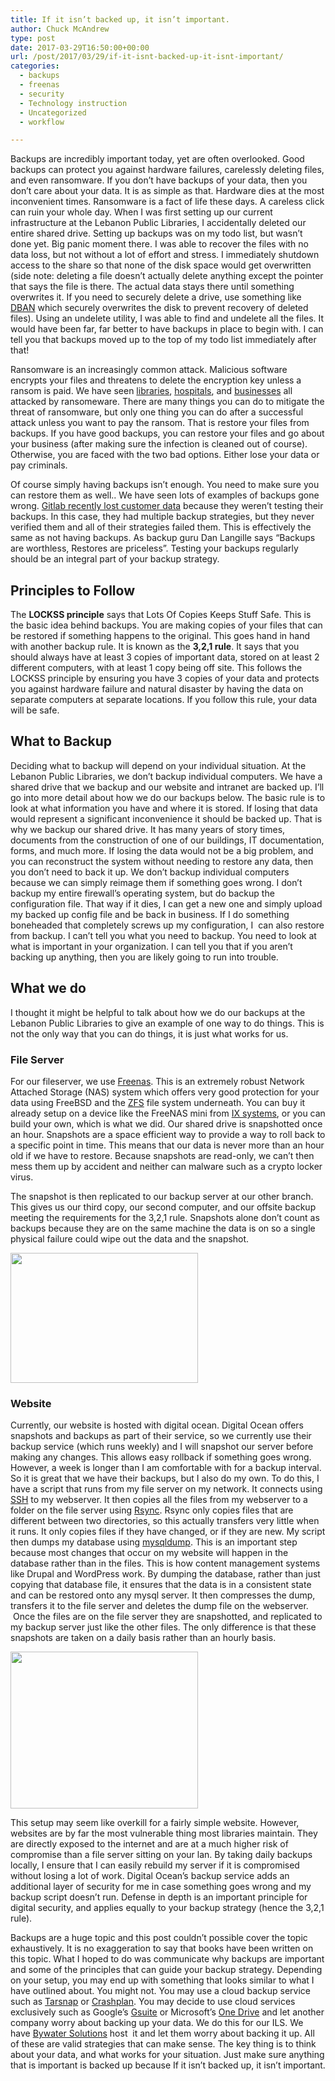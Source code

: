 ```yaml
---
title: If it isn’t backed up, it isn’t important.
author: Chuck McAndrew
type: post
date: 2017-03-29T16:50:00+00:00
url: /post/2017/03/29/if-it-isnt-backed-up-it-isnt-important/
categories:
  - backups
  - freenas
  - security
  - Technology instruction
  - Uncategorized
  - workflow

---
```

Backups are incredibly important today, yet are often overlooked. Good backups can protect you against hardware failures, carelessly deleting files, and even ransomware. If you don&#8217;t have backups of your data, then you don&#8217;t care about your data. It is as simple as that. Hardware dies at the most inconvenient times. Ransomware is a fact of life these days. A careless click can ruin your whole day. When I was first setting up our current infrastructure at the Lebanon Public Libraries, I accidentally deleted our entire shared drive. Setting up backups was on my todo list, but wasn&#8217;t done yet. Big panic moment there. I was able to recover the files with no data loss, but not without a lot of effort and stress. I immediately shutdown access to the share so that none of the disk space would get overwritten (side note: deleting a file doesn&#8217;t actually delete anything except the pointer that says the file is there. The actual data stays there until something overwrites it. If you need to securely delete a drive, use something like [DBAN][1] which securely overwrites the disk to prevent recovery of deleted files). Using an undelete utility, I was able to find and undelete all the files. It would have been far, far better to have backups in place to begin with. I can tell you that backups moved up to the top of my todo list immediately after that!

Ransomware is an increasingly common attack. Malicious software encrypts your files and threatens to delete the encryption key unless a ransom is paid. We have seen [libraries][2], [hospitals][3], and [businesses][4] all attacked by ransomeware. There are many things you can do to mitigate the threat of ransomware, but only one thing you can do after a successful attack unless you want to pay the ransom. That is restore your files from backups. If you have good backups, you can restore your files and go about your business (after making sure the infection is cleaned out of course). Otherwise, you are faced with the two bad options. Either lose your data or pay criminals.

Of course simply having backups isn&#8217;t enough. You need to make sure you can restore them as well.. We have seen lots of examples of backups gone wrong. [Gitlab recently lost customer data][5] because they weren&#8217;t testing their backups. In this case, they had multiple backup strategies, but they never verified them and all of their strategies failed them. This is effectively the same as not having backups. As backup guru Dan Langille says &#8220;Backups are worthless, Restores are priceless&#8221;. Testing your backups regularly should be an integral part of your backup strategy.

## Principles to Follow

The **LOCKSS principle** says that Lots Of Copies Keeps Stuff Safe. This is the basic idea behind backups. You are making copies of your files that can be restored if something happens to the original. This goes hand in hand with another backup rule. It is known as the **3,2,1 rule**. It says that you should always have at least 3 copies of important data, stored on at least 2 different computers, with at least 1 copy being off site. This follows the LOCKSS principle by ensuring you have 3 copies of your data and protects you against hardware failure and natural disaster by having the data on separate computers at separate locations. If you follow this rule, your data will be safe.

## What to Backup

Deciding what to backup will depend on your individual situation. At the Lebanon Public Libraries, we don&#8217;t backup individual computers. We have a shared drive that we backup and our website and intranet are backed up. I&#8217;ll go into more detail about how we do our backups below. The basic rule is to look at what information you have and where it is stored. If losing that data would represent a significant inconvenience it should be backed up. That is why we backup our shared drive. It has many years of story times, documents from the construction of one of our buildings, IT documentation, forms, and much more. If losing the data would not be a big problem, and you can reconstruct the system without needing to restore any data, then you don&#8217;t need to back it up. We don&#8217;t backup individual computers because we can simply reimage them if something goes wrong. I don&#8217;t backup my entire firewall&#8217;s operating system, but do backup the configuration file. That way if it dies, I can get a new one and simply upload my backed up config file and be back in business. If I do something boneheaded that completely screws up my configuration, I  can also restore from backup. I can&#8217;t tell you what you need to backup. You need to look at what is important in your organization. I can tell you that if you aren&#8217;t backing up anything, then you are likely going to run into trouble.

## What we do

I thought it might be helpful to talk about how we do our backups at the Lebanon Public Libraries to give an example of one way to do things. This is not the only way that you can do things, it is just what works for us.

### File Server

For our fileserver, we use [Freenas][6]. This is an extremely robust Network Attached Storage (NAS) system which offers very good protection for your data using FreeBSD and the [ZFS][7] file system underneath. You can buy it already setup on a device like the FreeNAS mini from [IX systems][8], or you can build your own, which is what we did. Our shared drive is snapshotted once an hour. Snapshots are a space efficient way to provide a way to roll back to a specific point in time. This means that our data is never more than an hour old if we have to restore. Because snapshots are read-only, we can&#8217;t then mess them up by accident and neither can malware such as a crypto locker virus.

The snapshot is then replicated to our backup server at our other branch. This gives us our third copy, our second computer, and our offsite backup meeting the requirements for the 3,2,1 rule. Snapshots alone don&#8217;t count as backups because they are on the same machine the data is on so a single physical failure could wipe out the data and the snapshot.

<img class="alignnone size-medium wp-image-78" src="http://techielibrarians.com/wp-content/uploads/2017/03/file-server-300x208.png" alt="" width="300" height="208" srcset="https://techielibrarians.com/wp-content/uploads/2017/03/file-server-300x208.png 300w, https://techielibrarians.com/wp-content/uploads/2017/03/file-server.png 441w" sizes="(max-width: 300px) 100vw, 300px" />

### Website

Currently, our website is hosted with digital ocean. Digital Ocean offers snapshots and backups as part of their service, so we currently use their backup service (which runs weekly) and I will snapshot our server before making any changes. This allows easy rollback if something goes wrong. However, a week is longer than I am comfortable with for a backup interval. So it is great that we have their backups, but I also do my own. To do this, I have a script that runs from my file server on my network. It connects using [SSH][9] to my webserver. It then copies all the files from my webserver to a folder on the file server using [Rsync][10]. Rsync only copies files that are different between two directories, so this actually transfers very little when it runs. It only copies files if they have changed, or if they are new. My script then dumps my database using [mysqldump][11]. This is an important step because most changes that occur on my website will happen in the database rather than in the files. This is how content management systems like Drupal and WordPress work. By dumping the database, rather than just copying that database file, it ensures that the data is in a consistent state and can be restored onto any mysql server. It then compresses the dump, transfers it to the file server and deletes the dump file on the webserver.  Once the files are on the file server they are snapshotted, and replicated to my backup server just like the other files. The only difference is that these snapshots are taken on a daily basis rather than an hourly basis.

<img class="alignnone size-medium wp-image-79" src="http://techielibrarians.com/wp-content/uploads/2017/03/file-server-1-300x251.png" alt="" width="300" height="251" srcset="https://techielibrarians.com/wp-content/uploads/2017/03/file-server-1-300x251.png 300w, https://techielibrarians.com/wp-content/uploads/2017/03/file-server-1.png 531w" sizes="(max-width: 300px) 100vw, 300px" />

This setup may seem like overkill for a fairly simple website. However, websites are by far the most vulnerable thing most libraries maintain. They are directly exposed to the internet and are at a much higher risk of compromise than a file server sitting on your lan. By taking daily backups locally, I ensure that I can easily rebuild my server if it is compromised without losing a lot of work. Digital Ocean&#8217;s backup service adds an additional layer of security for me in case something goes wrong and my backup script doesn&#8217;t run. Defense in depth is an important principle for digital security, and applies equally to your backup strategy (hence the 3,2,1 rule).

Backups are a huge topic and this post couldn&#8217;t possible cover the topic exhaustively. It is no exaggeration to say that books have been written on this topic. What I hoped to do was communicate why backups are important and some of the principles that can guide your backup strategy. Depending on your setup, you may end up with something that looks similar to what I have outlined about. You might not. You may use a cloud backup service such as [Tarsnap][12] or [Crashplan][13]. You may decide to use cloud services exclusively such as Google&#8217;s [Gsuite][14] or Microsoft&#8217;s [One Drive][15] and let another company worry about backing up your data. We do this for our ILS. We have [Bywater Solutions][16] host  it and let them worry about backing it up. All of these are valid strategies that can make sense. The key thing is to think about your data, and what works for your situation. Just make sure anything that is important is backed up because If it isn&#8217;t backed up, it isn&#8217;t important.

&nbsp;

 [1]: https://dban.org/
 [2]: http://www.kmov.com/story/34298858/st-louis-city-public-library-victim-of-ransomware-attack
 [3]: https://www.engadget.com/2016/02/19/hospital-ransomware-a-chilling-wake-up-call/
 [4]: https://www.theatlantic.com/business/archive/2016/09/ransomware-us/498602/
 [5]: https://www.theregister.co.uk/2017/02/01/gitlab_data_loss/
 [6]: http://www.freenas.org/
 [7]: https://en.wikipedia.org/wiki/ZFS
 [8]: https://www.ixsystems.com/
 [9]: https://en.wikipedia.org/wiki/Secure_Shell
 [10]: https://en.wikipedia.org/wiki/Rsync
 [11]: https://dev.mysql.com/doc/refman/5.7/en/mysqldump.html
 [12]: https://www.tarsnap.com/
 [13]: https://www.crashplan.com/en-us/
 [14]: https://gsuite.google.com/
 [15]: https://onedrive.live.com/about/en-us/
 [16]: http://bywatersolutions.com/